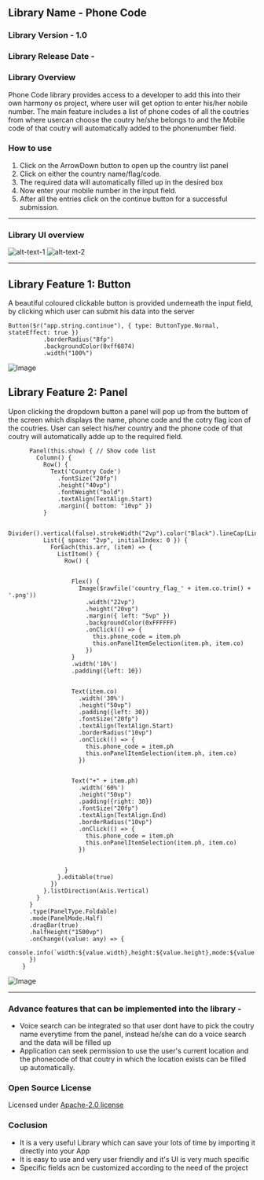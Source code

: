 ## Library Name - Phone Code

### Library Version - 1.0

### Library Release Date - 

### Library Overview
  Phone Code library provides access to a developer to add this into their own harmony os project, where user will get option to enter his/her nobile number. The main feature includes a list of phone codes of all the coutries from where usercan choose the coutry he/she belongs to and the Mobile code of that coutry will automatically added to the phonenumber field.

### How to use
1. Click on the ArrowDown button to open up the country list panel
2. Click on either the country name/flag/code.
3. The required data will automatically filled up in the desired box
4. Now enter your mobile number in the input field.
5. After all the entries click on the continue button for a successful submission. 

---

### Library UI overview 

![alt-text-1](./Images/ss%201.png) ![alt-text-2](./Images/ss%202.png)

---

## Library Feature 1: Button
  A beautiful coloured clickable button is provided underneath the input field, by clicking which user can submit his data into the server    



``` 
Button($r("app.string.continue"), { type: ButtonType.Normal, stateEffect: true })
          .borderRadius("8fp")
          .backgroundColor(0xff6874)
          .width("100%")

```

![Image](./Images/Button.png)

## Library Feature 2: Panel
 Upon clicking the dropdown button a panel will pop up from the buttom of the screen which displays the name, phone code and the cotry flag icon of the coutries. User can select his/her country and the phone code of that coutry will automatically adde up to the required field.

```    
      Panel(this.show) { // Show code list
        Column() {
          Row() {
            Text('Country Code')
              .fontSize("20fp")
              .height("40vp")
              .fontWeight("bold")
              .textAlign(TextAlign.Start)
              .margin({ bottom: "10vp" })
          }

          Divider().vertical(false).strokeWidth("2vp").color("Black").lineCap(LineCapStyle.Round)
          List({ space: "2vp", initialIndex: 0 }) {
            ForEach(this.arr, (item) => {
              ListItem() {
                Row() {


                  Flex() {
                    Image($rawfile('country_flag_' + item.co.trim() + '.png'))
                      .width("22vp")
                      .height("20vp")
                      .margin({ left: "5vp" })
                      .backgroundColor(0xFFFFFF)
                      .onClick(() => {
                        this.phone_code = item.ph
                        this.onPanelItemSelection(item.ph, item.co)
                      })
                  }
                  .width('10%')
                  .padding({left: 10})


                  Text(item.co)
                    .width('30%')
                    .height("50vp")
                    .padding({left: 30})
                    .fontSize("20fp")
                    .textAlign(TextAlign.Start)
                    .borderRadius("10vp")
                    .onClick(() => {
                      this.phone_code = item.ph
                      this.onPanelItemSelection(item.ph, item.co)
                    })


                  Text("+" + item.ph)
                    .width('60%')
                    .height("50vp")
                    .padding({right: 30})
                    .fontSize("20fp")
                    .textAlign(TextAlign.End)
                    .borderRadius("10vp")
                    .onClick(() => {
                      this.phone_code = item.ph
                      this.onPanelItemSelection(item.ph, item.co)
                    })


                }
              }.editable(true)
            })
          }.listDirection(Axis.Vertical)
        }
      }
      .type(PanelType.Foldable)
      .mode(PanelMode.Half)
      .dragBar(true)
      .halfHeight("1500vp")
      .onChange((value: any) => {
        console.info(`width:${value.width},height:${value.height},mode:${value.mode}`)
      })
    }

```

![Image](./Images/Panel.png)

---

### Advance features that can be implemented into the library - 
* Voice search can be integrated so that user dont have to pick the coutry name everytime from the panel, instead he/she can do a voice search and the data will be filled up
* Application can seek permission to use the user's current location and the phonecode of that coutry in which the location exists can be filled up automatically.

### Open Source License
Licensed under [Apache-2.0 license](/LICENSE.txt)

### Coclusion
* It is a very useful Library which can save your lots of time by importing it directly into your App
* It is easy to use and very user friendly and it's UI is very much specific
* Specific fields acn be customized according to the need of the project